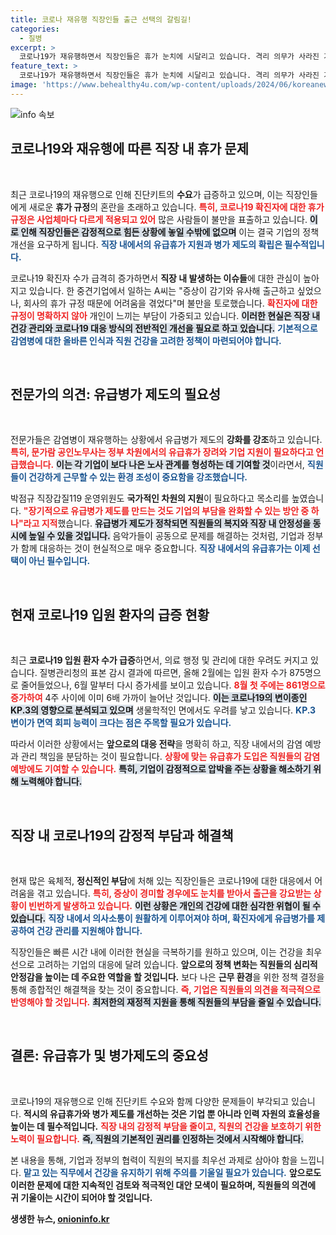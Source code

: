 ```yaml
---
title: 코로나 재유행 직장인들 출근 선택의 갈림길!
categories:
  - 질병
excerpt: >
  코로나19가 재유행하면서 직장인들은 휴가 눈치에 시달리고 있습니다. 격리 의무가 사라진 가운데 다양한 휴가 규정에 혼란이 가중되자, 전문가들은 유급병가제도의 필요성을 강조하고 있습니다.
feature_text: >
  코로나19가 재유행하면서 직장인들은 휴가 눈치에 시달리고 있습니다. 격리 의무가 사라진 가운데 다양한 휴가 규정에 혼란이 가중되자, 전문가들은 유급병가제도의 필요성을 강조하고 있습니다.
image: 'https://www.behealthy4u.com/wp-content/uploads/2024/06/koreanews.jpg'
---
```


<p><img src="https://www.behealthy4u.com/wp-content/uploads/2024/06/koreanews.jpg" alt="info 속보" /></p>

<h2 data-ke-size="size26">코로나19와 재유행에 따른 직장 내 휴가 문제</h2>

<p data-ke-size="size16">&nbsp;</p>

<p>최근 코로나19의 재유행으로 인해 진단키트의 <b>수요</b>가 급증하고 있으며, 이는 직장인들에게 새로운 <b>휴가 규정</b>의 혼란을 초래하고 있습니다. <b><span style="color: #ee2323;">특히, 코로나19 확진자에 대한 휴가 규정은 사업체마다 다르게 적용되고 있어</span></b> 많은 사람들이 불만을 표출하고 있습니다. <b><span style="background-color: #21538527;">이로 인해 직장인들은 감정적으로 힘든 상황에 놓일 수밖에 없으며</span></b> 이는 결국 기업의 정책 개선을 요구하게 됩니다. <b><span style="color: #1a5490;">직장 내에서의 유급휴가 지원과 병가 제도의 확립은 필수적입니다.</span></b></p>

<p>코로나19 확진자 수가 급격히 증가하면서 <b>직장 내 발생하는 이슈들</b>에 대한 관심이 높아지고 있습니다. 한 중견기업에서 일하는 A씨는 "증상이 감기와 유사해 출근하고 싶었으나, 회사의 휴가 규정 때문에 어려움을 겪었다"며 불만을 토로했습니다. <b><span style="color: #ee2323;">확진자에 대한 규정이 명확하지 않아</span></b> 개인이 느끼는 부담이 가중되고 있습니다. <b><span style="background-color: #21538527;">이러한 현실은 직장 내 건강 관리와 코로나19 대응 방식의 전반적인 개선을 필요로 하고 있습니다.</span></b> <b><span style="color: #1a5490;">기본적으로 감염병에 대한 올바른 인식과 직원 건강을 고려한 정책이 마련되어야 합니다.</span></b></p>

<p data-ke-size="size16">&nbsp;</p>

<h2 data-ke-size="size26">전문가의 의견: 유급병가 제도의 필요성</h2>

<p data-ke-size="size16">&nbsp;</p>

<p>전문가들은 감염병이 재유행하는 상황에서 유급병가 제도의 <b>강화를 강조</b>하고 있습니다. <b><span style="color: #ee2323;">특히, 문가람 공인노무사는 정부 차원에서의 유급휴가 장려와 기업 지원이 필요하다고 언급했습니다.</span></b> <b><span style="background-color: #21538527;">이는 각 기업이 보다 나은 노사 관계를 형성하는 데 기여할 것</span></b>이라면서, <b><span style="color: #1a5490;">직원들이 건강하게 근무할 수 있는 환경 조성이 중요함을 강조했습니다.</span></b></p>

<p>박점규 직장갑질119 운영위원도 <b>국가적인 차원의 지원</b>이 필요하다고 목소리를 높였습니다. <b><span style="color: #ee2323;">"장기적으로 유급병가 제도를 만드는 것도 기업의 부담을 완화할 수 있는 방안 중 하나"라고 지적</span></b>했습니다. <b><span style="background-color: #21538527;">유급병가 제도가 정착되면 직원들의 복지와 직장 내 안정성을 동시에 높일 수 있을 것입니다.</span></b> 음악가들이 공동으로 문제를 해결하는 것처럼, 기업과 정부가 함께 대응하는 것이 현실적으로 매우 중요합니다. <b><span style="color: #1a5490;">직장 내에서의 유급휴가는 이제 선택이 아닌 필수입니다.</span></b></p>

<p data-ke-size="size16">&nbsp;</p>

<h2 data-ke-size="size26">현재 코로나19 입원 환자의 급증 현황</h2>

<p data-ke-size="size16">&nbsp;</p>

<p>최근 <b>코로나19 입원 환자 수가 급증</b>하면서, 의료 행정 및 관리에 대한 우려도 커지고 있습니다. 질병관리청의 표본 감시 결과에 따르면, 올해 2월에는 입원 환자 수가 875명으로 줄어들었으나, 6월 말부터 다시 증가세를 보이고 있습니다. <b><span style="color: #ee2323;">8월 첫 주에는 861명으로 증가하여</span></b> 4주 사이에 이미 6배 가까이 늘어난 것입니다. <b><span style="background-color: #21538527;">이는 코로나19의 변이종인 KP.3의 영향으로 분석되고 있으며</span></b> 생물학적인 면에서도 우려를 낳고 있습니다. <b><span style="color: #1a5490;">KP.3 변이가 면역 회피 능력이 크다는 점은 주목할 필요가 있습니다.</span></b></p>

<p>따라서 이러한 상황에서는 <b>앞으로의 대응 전략</b>을 명확히 하고, 직장 내에서의 감염 예방과 관리 책임을 분담하는 것이 필요합니다. <b><span style="color: #ee2323;">상황에 맞는 유급휴가 도입은 직원들의 감염 예방에도 기여할 수 있습니다.</span></b> <b><span style="background-color: #21538527;">특히, 기업이 감정적으로 압박을 주는 상황을 해소하기 위해 노력해야 합니다.</span></b></p>

<p data-ke-size="size16">&nbsp;</p>

<h2 data-ke-size="size26">직장 내 코로나19의 감정적 부담과 해결책</h2>

<p data-ke-size="size16">&nbsp;</p>

<p>현재 많은 육체적, <b>정신적인 부담</b>에 처해 있는 직장인들은 코로나19에 대한 대응에서 어려움을 겪고 있습니다. <b><span style="color: #ee2323;">특히, 증상이 경미할 경우에도 눈치를 받아서 출근을 강요받는 상황이 빈번하게 발생하고 있습니다.</span></b> <b><span style="background-color: #21538527;">이런 상황은 개인의 건강에 대한 심각한 위협이 될 수 있습니다.</span></b> <b><span style="color: #1a5490;">직장 내에서 의사소통이 원활하게 이루어져야 하며, 확진자에게 유급병가를 제공하여 건강 관리를 지원해야 합니다.</span></b></p>

<p>직장인들은 빠른 시간 내에 이러한 현실을 극복하기를 원하고 있으며, 이는 건강을 최우선으로 고려하는 기업의 대응에 달려 있습니다. <b>앞으로의 <b>정책 변화</b>는 직원들의 심리적 안정감을 높이는 데 주요한 역할을 할 것입니다.</b> 보다 나은 <b>근무 환경</b>을 위한 정책 결정을 통해 종합적인 해결책을 찾는 것이 중요합니다. <b><span style="color: #ee2323;">즉, 기업은 직원들의 의견을 적극적으로 반영해야 할 것입니다.</span></b> <b><span style="background-color: #21538527;">최저한의 재정적 지원을 통해 직원들의 부담을 줄일 수 있습니다.</span></b></p>

<p data-ke-size="size16">&nbsp;</p>

<h2 data-ke-size="size26">결론: 유급휴가 및 병가제도의 중요성</h2>

<p data-ke-size="size16">&nbsp;</p>

<p>코로나19의 재유행으로 인해 진단키트 수요와 함께 다양한 문제들이 부각되고 있습니다. <b>적시의 유급휴가와 병가 제도를 개선하는 것은 기업 뿐 아니라 인력 자원의 효율성을 높이는 데 필수적입니다.</b> <b><span style="color: #ee2323;">직장 내의 감정적 부담을 줄이고, 직원의 건강을 보호하기 위한 노력이 필요합니다.</span></b> <b><span style="background-color: #21538527;">즉, 직원의 기본적인 권리를 인정하는 것에서 시작해야 합니다.</span></b></p>

<p>본 내용을 통해, 기업과 정부의 협력이 직원의 복지를 최우선 과제로 삼아야 함을 느낍니다. <b><span style="color: #1a5490;">맡고 있는 직무에서 건강을 유지하기 위해 주의를 기울일 필요가 있습니다.</span></b> <b>앞으로도 이러한 문제에 대한 지속적인 검토와 <b>적극적인 대안</b> 모색이 필요하며, 직원들의 의견에 귀 기울이는 시간이 되어야 할 것입니다.<b></p>
생생한 뉴스, <a href="https://onioninfo.kr" rel="dofollow">onioninfo.kr</a>


